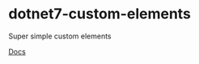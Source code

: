 # dotnet7-custom-elements

Super simple custom elements

[Docs](https://docs.microsoft.com/en-gb/aspnet/core/blazor/components/?view=aspnetcore-6.0#blazor-custom-elements)
